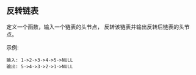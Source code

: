 ## 反转链表
定义一个函数，输入一个链表的头节点，
反转该链表并输出反转后链表的头节点。

 

示例:

```text
输入: 1->2->3->4->5->NULL
输出: 5->4->3->2->1->NULL
```
